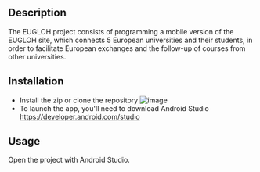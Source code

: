 ## Description
The EUGLOH project consists of programming a mobile version of the EUGLOH site, which connects 5 European universities and their students, in order to facilitate European exchanges and the follow-up of courses from other universities.

## Installation
- Install the zip or clone the repository ![image](https://user-images.githubusercontent.com/75220653/180999436-5738daf4-e424-4c3d-9b60-e86eb7a7f9c5.png)
- To launch the app, you'll need to download Android Studio https://developer.android.com/studio

## Usage
Open the project with Android Studio.

